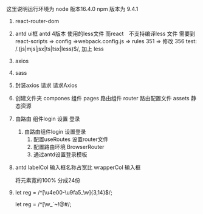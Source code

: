 
这里说明运行环境为
node 版本16.4.0  npm 版本为 9.4.1 

1. react-router-dom
2. antd ui框
    antd 4版本 使用的less文件 而react　不支持编译less 文件 
    需要到 react-scripts => config =>webpack.config.js => rules 351 =>  修改 
    356 test: /\.(js|mjs|jsx|ts|tsx|less)$/, 加上 less
3. axios
4. sass 
5. 封装axios 请求
    请求Axios  
6. 创建文件夹
compones 组件
pages 路由组件
router 路由配置文件
assets 静态资源
7. 由路由 组件login 设置 登录
   1. 由路由组件login 设置登录
       1.  配置useRoutes  设置router文件
       2.  配置路由环境 BrowserRouter 
       3.  通过antd设置登录模板

8. antd    labelCol 输入框名称占宽比     wrapperCol 输入框

   将元素宽的100%  分成24份

9. let reg = /^[\u4e00-\u9fa5_\w]{3,14}$/;

   let reg = /^[\w_`~!@#$%^&*()+=-\\\]\]\{\}:;'\,.<>/?]{6,15}$/;

